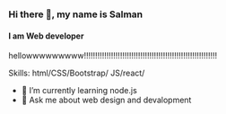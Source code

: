 ### Hi there 👋, my name is Salman
#### I am Web developer
hellowwwwwwwww!!!!!!!!!!!!!!!!!!!!!!!!!!!!!!!!!!!!!!!!!!!!!!!!!!!!!!!!!!!

Skills: html/CSS/Bootstrap/ JS/react/

- 🌱 I’m currently learning node.js 
- 💬 Ask me about web design and devalopment 



